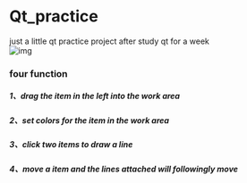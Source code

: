 # Qt_practice
just a little qt practice project  after study qt for a week   
![img]("https://github.com/suiyueliushang/Qt_practice/blob/master/%E5%B1%8F%E5%B9%95%E6%88%AA%E5%9B%BE%202021-02-01%20184031.png")
### four function
##### 1、drag the item in the left into the work area
##### 2、set colors for the item in the work area
##### 3、click two items to draw a line
##### 4、move a item and the lines attached will followingly move
